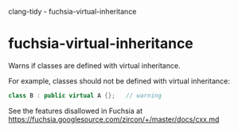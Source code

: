clang-tidy - fuchsia-virtual-inheritance

</div>

# fuchsia-virtual-inheritance

Warns if classes are defined with virtual inheritance.

For example, classes should not be defined with virtual inheritance:

``` c++
class B : public virtual A {};   // warning
```

See the features disallowed in Fuchsia at
<https://fuchsia.googlesource.com/zircon/+/master/docs/cxx.md>
